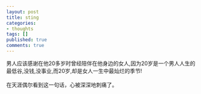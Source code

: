 ```yaml
---
layout: post
title: sting
categories:
- thoughts
tags: []
published: true
comments: true
---
```

<p>男人应该感谢在他20多岁时曾经陪伴在他身边的女人,因为20岁是一个男人人生的最低谷,没钱,没事业,而20岁,却是女人一生中最灿烂的季节!<br /><br />在天涯偶尔看到这一句话，心被深深地刺痛了。<br /></p>
